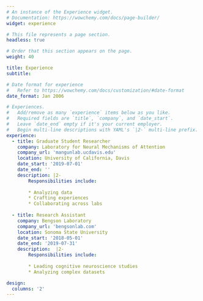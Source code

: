 ```yaml
---
# An instance of the Experience widget.
# Documentation: https://wowchemy.com/docs/page-builder/
widget: experience

# This file represents a page section.
headless: true

# Order that this section appears on the page.
weight: 40

title: Experience
subtitle:

# Date format for experience
#   Refer to https://wowchemy.com/docs/customization/#date-format
date_format: Jan 2006

# Experiences.
#   Add/remove as many `experience` items below as you like.
#   Required fields are `title`, `company`, and `date_start`.
#   Leave `date_end` empty if it's your current employer.
#   Begin multi-line descriptions with YAML's `|2-` multi-line prefix.
experience:
  - title: Graduate Student Researcher
    company: Laboratory for Neural Mechanisms of Attention
    company_url: 'mangunlab.ucdavis.edu'
    location: University of California, Davis
    date_start: '2019-07-01'
    date_end: ''
    description: |2-
        Responsibilities include:
        
        * Analyzing data
        * Crafting experiences
        * Collaborating across labs
        
  - title: Research Assistant
    company: Bengson Laboratory
    company_url: 'bengsonlab.com'
    location: Sonoma State University
    date_start: '2018-05-01'
    date_end: '2019-07-31'
    description:  |2-
        Responsibilities include:
        
        * Leading cognitive neuroscience studies
        * Analyzing complex datasets

design:
  columns: '2'
---
```

